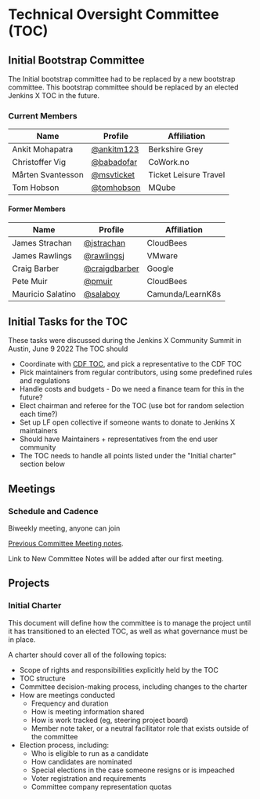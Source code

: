 # Technical Oversight Committee (TOC)

## Initial Bootstrap Committee

The Initial bootstrap committee had to be replaced by a new bootstrap committee.
This bootstrap committee should be replaced by an elected Jenkins X TOC in the future.

### Current Members

| Name | Profile | Affiliation |
| ---- | ------- | ----------- |
| Ankit Mohapatra | [@ankitm123](https://github.com/ankitm123) |  Berkshire Grey |
| Christoffer Vig | [@babadofar](https://github.com/babadofar) | CoWork.no |
| Mårten Svantesson | [@msvticket](https://github.com/msvticket) | Ticket Leisure Travel |
| Tom Hobson | [@tomhobson](https://github.com/tomhobson) | MQube |


#### Former Members

| Name | Profile | Affiliation |
| ---- | ------- | ----------- |
| James Strachan | [@jstrachan](https://github.com/jstrachan) | CloudBees |
| James Rawlings | [@rawlingsj](https://github.com/rawlingsj) | VMware |
| Craig Barber | [@craigdbarber](https://github.com/craigdbarber) | Google |
| Pete Muir | [@pmuir](https://github.com/pmuir) | CloudBees |
| Mauricio Salatino | [@salaboy](https://github.com/Salaboy) | Camunda/LearnK8s |

## Initial Tasks for the TOC
These tasks were discussed during the Jenkins X Community Summit in Austin, June 9 2022
The TOC should 
- Coordinate with [CDF TOC](https://github.com/cdfoundation/toc), and pick a representative to the CDF TOC
- Pick maintainers from regular contributors, using some predefined rules  and regulations
- Handle costs and budgets - Do we need a finance team for this in the future?
- Elect chairman and referee for the TOC (use bot for random selection each time?)
- Set up LF open collective if someone wants to donate to Jenkins X maintainers
- Should have Maintainers + representatives from the end user community
- The TOC needs to handle all points listed under the "Initial charter" section below
 
## Meetings

### Schedule and Cadence
Biweekly meeting, anyone can join

[Previous Committee Meeting notes](meeting-notes/).

Link to New Committee Notes will be added after our first meeting.

## Projects

### Initial Charter

This document will define how the committee is to manage the project until it has transitioned to an elected TOC, as well as what governance must be in place. 

A charter should cover all of the following topics:
* Scope of rights and responsibilities explicitly held by the TOC
* TOC structure
* Committee decision-making process, including changes to the charter
* How are meetings conducted
   * Frequency and duration
   * How is meeting information shared
   * How is work tracked (eg, steering project board)
   * Member note taker, or a neutral facilitator role that exists outside of the committee
* Election process, including:
   * Who is eligible to run as a candidate
   * How candidates are nominated
   * Special elections in the case someone resigns or is impeached
   * Voter registration and requirements
   * Committee company representation quotas
